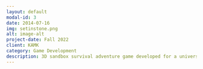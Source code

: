 ```yaml
---
layout: default
modal-id: 3
date: 2014-07-16
img: setinstone.png
alt: image-alt
project-date: Fall 2022
client: KAMK
category: Game Development
description: 3D sandbox survival adventure game developed for a university course. During this project I acted as the lead programmer, implementing major game mechanics and overseeing the other developers. https://darralord.itch.io/set-in-stone/
---
```

